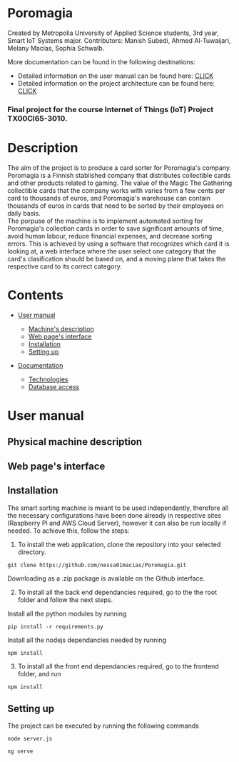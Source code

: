 # Poromagia
Created by Metropolia University of Applied Science students, 3rd year, Smart IoT Systems major.
Contributors: Manish Subedi, Ahmed Al-Tuwaijari, Melany Macias, Sophia Schwalb. <br> 

More documentation can be found in the following destinations:
* Detailed information on the user manual can be found here: [CLICK](https://www.google.com)
* Detailed information on the project architecture can be found here: [CLICK](https://www.google.com)

### Final project for the course Internet of Things (IoT) Project TX00CI65-3010.

# Description
The aim of the project is to produce a card sorter for Poromagia's company. Poromagia is a Finnish stablished company that distributes collectible cards and other products related to gaming. The value of the Magic The Gathering collectible cards that the company works with varies from a few cents per card to thousands of euros, and Poromagia's warehouse can contain thousands of euros in cards that need to be sorted by their employees on daily basis. <br>
The porpuse of the machine is to implement automated sorting for Poromagia's collection cards in order to save significant amounts of time, avoid human labour, reduce financial expenses, and decrease sorting errors. This is achieved by using a software that recognizes which card it is looking at, a web interface where the user select one category that the card's clasification should be based on, and a moving plane that takes the respective card to its correct category.

# Contents
- [User manual](#user-manual)
  * [Machine's description](#machine-description)
  * [Web page's interface](#webpage-interface)
  * [Installation](#installation)
  * [Setting up](#setting)
  
- [Documentation](#documentation)
  * [Technologies](#technologies)
  * [Database access](#database-access)
 
 # User manual
 ## Physical machine description
 
 ## Web page's interface
  
 ##  Installation
 The smart sorting machine is meant to be used independantly, therefore all the necessary configurations have been done already in respective sites (Raspberry Pi and AWS Cloud Server), however it can also be run locally if needed. To achieve this, follow the steps:
 
1. To install the web application, clone the repository into your selected directory.
```
git clone https://github.com/nessa01macias/Poromagia.git
```
Downloading as a .zip package is available on the Github interface.

2. To install all the back end dependancies required, go to the the root folder and  follow the next steps.

Install all the python modules by running 
```
pip install -r requirements.py
```
Install all the nodejs dependancies needed by running
```
npm install
```
3. To install all the front end dependancies required, go to the frontend folder, and run
```
npm install
```
## Setting up
The project can be executed by running the following commands
```
node server.js
```
```
ng serve 
```



